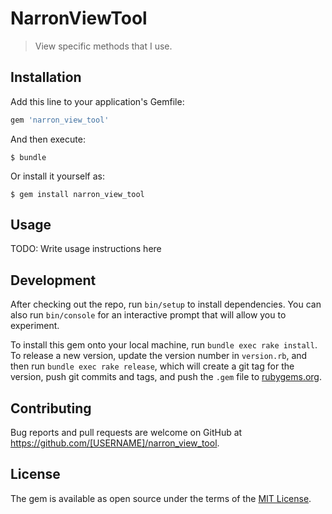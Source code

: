 # NarronViewTool

> View specific methods that I use.

## Installation

Add this line to your application's Gemfile:

```ruby
gem 'narron_view_tool'
```

And then execute:

    $ bundle

Or install it yourself as:

    $ gem install narron_view_tool

## Usage

TODO: Write usage instructions here

## Development

After checking out the repo, run `bin/setup` to install dependencies. You can also run `bin/console` for an interactive prompt that will allow you to experiment.

To install this gem onto your local machine, run `bundle exec rake install`. To release a new version, update the version number in `version.rb`, and then run `bundle exec rake release`, which will create a git tag for the version, push git commits and tags, and push the `.gem` file to [rubygems.org](https://rubygems.org).

## Contributing

Bug reports and pull requests are welcome on GitHub at https://github.com/[USERNAME]/narron_view_tool.

## License

The gem is available as open source under the terms of the [MIT License](https://opensource.org/licenses/MIT).
